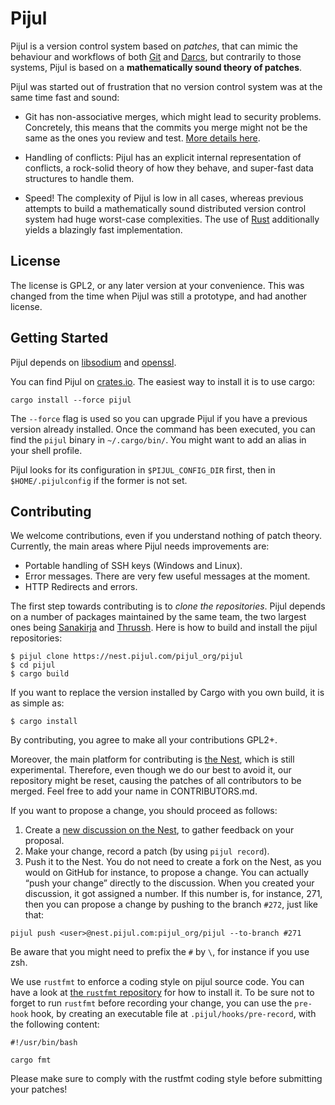 # Pijul

Pijul is a version control system based on *patches*, that can mimic
the behaviour and workflows of both [Git](https://git-scm.org) and
[Darcs](http://darcs.net), but contrarily to those systems, Pijul is
based on a **mathematically sound theory of patches**.


Pijul was started out of frustration that no version control system
was at the same time fast and sound:

- Git has non-associative merges, which might lead to security problems. Concretely, this means that the commits you merge might not be the same as the ones you review and test. [More details here](https://nest.pijul.com/help/patches.html).

- Handling of conflicts: Pijul has an explicit internal representation of conflicts, a rock-solid theory of how they behave, and super-fast data structures to handle them.

- Speed! The complexity of Pijul is low in all cases, whereas previous attempts to build a mathematically sound distributed version control system had huge worst-case complexities. The use of [Rust](//www.rust-lang.org) additionally yields a blazingly fast implementation.


## License

The license is GPL2, or any later version at your convenience. This was changed from the time when Pijul was still a prototype, and had another license.

## Getting Started

Pijul depends on [libsodium](https://libsodium.org) and [openssl](https://www.openssl.org/).

You can find Pijul on [crates.io](https://crates.io/crates/pijul). The easiest way to install it is to use cargo:

```
cargo install --force pijul
```

The `--force` flag is used so you can upgrade Pijul if you have a previous version already installed. Once the command has been executed, you can find the `pijul` binary in `~/.cargo/bin/`. You might want to add an alias in your shell profile.

Pijul looks for its configuration in `$PIJUL_CONFIG_DIR` first, then in `$HOME/.pijulconfig` if the former is not set.

## Contributing

We welcome contributions, even if you understand nothing of patch theory.
Currently, the main areas where Pijul needs improvements are:

- Portable handling of SSH keys (Windows and Linux).
- Error messages. There are very few useful messages at the moment.
- HTTP Redirects and errors.

The first step towards contributing is to *clone the repositories*. Pijul depends on a number of packages maintained by the same team, the two largest ones being [Sanakirja](/pijul_org/sanakirja) and [Thrussh](/pijul_org/thrussh).
Here is how to build and install the pijul repositories:

```
$ pijul clone https://nest.pijul.com/pijul_org/pijul
$ cd pijul
$ cargo build
```

If you want to replace the version installed by Cargo with you own build, it is as simple as:

```
$ cargo install
```

By contributing, you agree to make all your contributions GPL2+.

Moreover, the main platform for contributing is [the Nest](//nest.pijul.com/pijul_org/pijul), which is still experimental. Therefore, even though we do our best to avoid it, our repository might be reset, causing the patches of all contributors to be merged. Feel free to add your name in CONTRIBUTORS.md.

If you want to propose a change, you should proceed as follows:

1. Create a [new discussion on the Nest](https://nest.pijul.com/pijul_org/pijul/discussions), to gather feedback on your proposal.
2. Make your change, record a patch (by using `pijul record`).
3. Push it to the Nest. You do not need to create a fork on the Nest, as you would on GitHub for instance, to propose a change. You can actually “push your change” directly to the discussion. When you created your discussion, it got assigned a number. If this number is, for instance, 271, then you can propose a change by pushing to the branch `#272`, just like that:

```
pijul push <user>@nest.pijul.com:pijul_org/pijul --to-branch #271
```

Be aware that you might need to prefix the `#` by `\`, for instance if you use zsh.

We use `rustfmt` to enforce a coding style on pijul source code. You can have a look at [the `rustfmt` repository](https://github.com/rust-lang-nursery/rustfmt) for how to install it. To be sure not to forget to run `rustfmt` before recording your change, you can use the `pre-hook` hook, by creating an executable file at `.pijul/hooks/pre-record`, with the following content:

```
#!/usr/bin/bash

cargo fmt
```

Please make sure to comply with the rustfmt coding style before submitting your patches!
